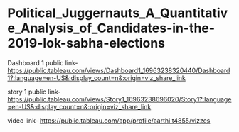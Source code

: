 # Political_Juggernauts_A_Quantitative_Analysis_of_Candidates-in-the-2019-lok-sabha-elections

Dashboard 1 public link-https://public.tableau.com/views/Dashboard1_16963238320440/Dashboard1?:language=en-US&:display_count=n&:origin=viz_share_link

story 1 public link- https://public.tableau.com/views/Story1_16963238696020/Story1?:language=en-US&:display_count=n&:origin=viz_share_link

video link- https://public.tableau.com/app/profile/aarthi.t4855/vizzes
